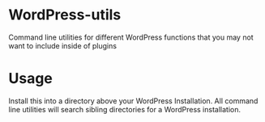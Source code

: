 # WordPress-utils

Command line utilities for different WordPress functions that you may not want to include inside of plugins

# Usage

Install this into a directory above your WordPress Installation. All command line utilities will search sibling directories for a WordPress installation.